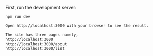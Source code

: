 

First, run the development server:

```bash
npm run dev

Open http://localhost:3000 with your browser to see the result.

The site has three pages namely,
http://localhost:3000
http://localhost:3000/about
http://localhost:3000/list




